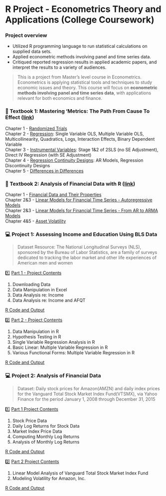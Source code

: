 # R Project - Econometrics Theory and Applications (College Coursework)

### Project overview

- Utilized R programming language to run statistical calculations on supplied data sets.
- Applied econometric methods involving panel and time series data.
- Critiqued reported regression results in applied academic papers, and interpret the results to a variety of audiences.

> This is a project from Master’s level course in Econometrics. Econometrics is applying	statistical tools and techniques to	study	economic issues	and	theory. This course will focus on **econometric methods involving panel and time series data**, with applications relevant for both economics and finance.

### :book: Textbook 1: Mastering ‘Metrics: The Path From Cause To Effect ([link](https://press.princeton.edu/books/paperback/9780691152844/mastering-metrics))

Chapter 1 - [Randomized Trials](https://github.com/AlexaWu/R-project---Econometrics-Theory-and-Applications/blob/master/Metrics%201%20-%20Randomized%20Trials.md)\
Chapter 2 - [Regression](https://github.com/AlexaWu/R-project---Econometrics-Theory-and-Applications/blob/master/Metrics%202%20-%20Regression.md): Single Variable OLS, Multiple Variable OLS, Multicollinearity, Quadratics, Logs, Interaction Effects, Binary	Dependent	Variable\
Chapter 3 - [Instrumental Variables](https://github.com/AlexaWu/R-project---Econometrics-Theory-and-Applications/blob/master/Metrics%203%20-%20Instrumental%20Variables.md): Stage 1&2 of 2SLS (no SE Adjustment), Direct IV Regression (with SE Adjustment)\
Chapter 4 - [Regression Continuity Designs](https://github.com/AlexaWu/R-project---Econometrics-Theory-and-Applications/blob/master/Metrics%204%20-%20Regression%20Continuity%20Designs.md): AR	Models, Regression Discontinuity Designs\
Chapter 5 - [Differences in Differences](https://github.com/AlexaWu/R-project---Econometrics-Theory-and-Applications/blob/master/Metrics%205%20-%20Differences%20in%20Differences.md)

### :book: Textbook 2: Analysis of Financial Data with R ([link](https://faculty.chicagobooth.edu/ruey-s-tsay/research/an-introduction-to-analysis-of-financial-data-with-r))

Chapter 1 - [Financial Data and Their Properties](https://github.com/AlexaWu/R-project---Econometrics-Theory-and-Applications/blob/master/Analysis%201%20-%20Financial%20Data%20Properties.md)\
Chapter 2&3 - [Linear Models for Financial Time Series - Autoregressive Models](https://github.com/AlexaWu/R-project---Econometrics-Theory-and-Applications/blob/master/Analysis%202%20-%20Time%20Series(1).md)\
Chapter 2&3 - [Linear Models for Financial Time Series - From	AR	to	ARMA	Models](https://github.com/AlexaWu/R-project---Econometrics-Theory-and-Applications/blob/master/Analysis%203%20-%20Time%20Series(2).md)\
Chapter 4&5 - [Asset Volatility](https://github.com/AlexaWu/R-project---Econometrics-Theory-and-Applications/blob/master/Analysis%20of%20Financial%20Data%20with%20R%204.r)

### :computer: Project 1: Assessing Income and Education Using BLS Data

> Dataset Resource: The National Longitudinal Surveys (NLS), sponsored by the Bureau of Labor Statistics, are a family of surveys dedicated to tracking the labor market and other life experiences of American men and women

:one: [Part 1 - Project Contents](https://github.com/AlexaWu/R-project---Econometrics-Theory-and-Applications/blob/master/Project%201-1:%20Assessing%20Income%20and%20Education%20Using%20BLS%20Data.md#project-contents)

1. Downloading Data
2. Data Manipulation in Excel
3. Data Analysis re: Income
4. Data Analysis re: Income and AFQT

[R Code and Output](https://github.com/AlexaWu/R-project---Econometrics-Theory-and-Applications/blob/master/Project%201-1:%20Assessing%20Income%20and%20Education%20Using%20BLS%20Data.md#r-code-and-output)

:two: [Part 2 - Project Contents](https://github.com/AlexaWu/R-project---Econometrics-Theory-and-Applications/blob/master/Project%201-2:%20Assessing%20Income%20and%20Education%20Using%20BLS%20Data.md#project-contents)

1. Data Manipulation in R
2. Hypothesis Testing in R
3. Single Variable Regression Analysis in R
4. Basic Linear: Multiple Variable Regression in R
5. Various Functional Forms: Multiple Variable Regression in R

[R Code and Output](https://github.com/AlexaWu/R-project---Econometrics-Theory-and-Applications/blob/master/Project%201-2:%20Assessing%20Income%20and%20Education%20Using%20BLS%20Data.md#r-code-and-output)

### :computer: Project 2: Analysis of Financial Data 

> Dataset: Daily stock prices for Amazon(AMZN) and daily index prices for the Vanguard Total Stock Market Index Fund(VTSMX), via Yahoo Finance for the period January 1, 2008 through December 31, 2015
 

:one: [Part 1 Project Contents](https://github.com/AlexaWu/R-project---Econometrics-Theory-and-Applications/blob/master/Project%202-1:%20Analysis%20of%20Financial%20Data.md#project-contents)

1. Stock Price Data
2. Daily Log Returns for Stock Data
3. Market Index Price Data
4. Computing Monthly Log Returns
5. Analysis of Monthly Log Returns

[R Code and Output](https://github.com/AlexaWu/R-project---Econometrics-Theory-and-Applications/blob/master/Project%202-1:%20Analysis%20of%20Financial%20Data.md#r-code-and-output)

:two: [Part 2 Project Contents](https://github.com/AlexaWu/R-project---Econometrics-Theory-and-Applications/blob/master/Project%202-2:%20Analysis%20of%20Financial%20Data.md#project-contents)

1. Linear Model Analysis of Vanguard Total Stock Market Index Fund
2. Modeling Volatility for Amazon, Inc.

[R Code and Output](https://github.com/AlexaWu/R-project---Econometrics-Theory-and-Applications/blob/master/Project%202-2:%20Analysis%20of%20Financial%20Data.md#r-code-and-output)
